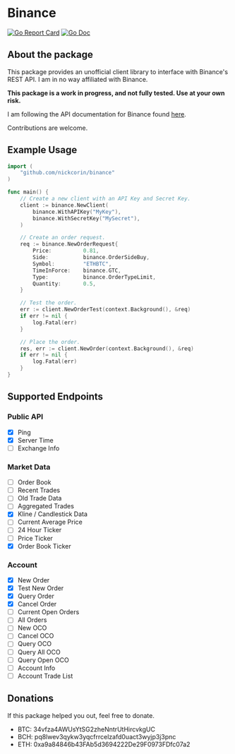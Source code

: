 
# Binance
[![Go Report Card](https://goreportcard.com/badge/github.com/nickcorin/binance)](https://goreportcard.com/report/github.com/nickcorin/binance)
[![Go Doc](https://img.shields.io/badge/godoc-reference-blue.svg?style=flat-square)](http://godoc.org/github.com/nickcorin/binance)

## About the package
This package provides an unofficial client library to interface with Binance's REST API. I am in no way affiliated with Binance.

**This package is a work in progress, and not fully tested. Use at your own risk.**

I am following the API documentation for Binance found [here](https://github.com/binance-exchange/binance-official-api-docs/blob/master/rest-api.md).

Contributions are welcome.

## Example Usage

```go
import (
	"github.com/nickcorin/binance"
)

func main() {
	// Create a new client with an API Key and Secret Key.
	client := binance.NewClient(
		binance.WithAPIKey("MyKey"),
		binance.WithSecretKey("MySecret"),
	)

	// Create an order request.
	req := binance.NewOrderRequest{
		Price:			0.81,
		Side:			binance.OrderSideBuy,
		Symbol:			"ETHBTC",
		TimeInForce:	binance.GTC,
		Type:			binance.OrderTypeLimit,
		Quantity:		0.5,
	}

	// Test the order.
	err := client.NewOrderTest(context.Background(), &req)
	if err != nil {
		log.Fatal(err)
	}

	// Place the order.
	res, err := client.NewOrder(context.Background(), &req) 
	if err != nil {
		log.Fatal(err)
	}
}
```

## Supported Endpoints
### Public API

- [x] Ping
- [x] Server Time
- [ ] Exchange Info

### Market Data

- [ ] Order Book
- [ ] Recent Trades
- [ ] Old Trade Data
- [ ] Aggregated Trades
- [x] Kline / Candlestick Data
- [ ] Current Average Price
- [ ] 24 Hour Ticker
- [ ] Price Ticker
- [x] Order Book Ticker

### Account

- [x] New Order
- [x] Test New Order
- [x] Query Order
- [x] Cancel Order
- [ ] Current Open Orders
- [ ] All Orders
- [ ] New OCO
- [ ] Cancel OCO
- [ ] Query OCO
- [ ] Query All OCO
- [ ] Query Open OCO
- [ ] Account Info
- [ ] Account Trade List

## Donations

If this package helped you out, feel free to donate.

- BTC: 34vfza4AWUsYtSG2zheNntrUtHircvkgUC
- BCH: pq8lwev3qykw3yqcfrrcelzafd0uact3wyjp3j3pnc
- ETH: 0xa9a84846b43FAb5d3694222De29F0973FDfc07a2
